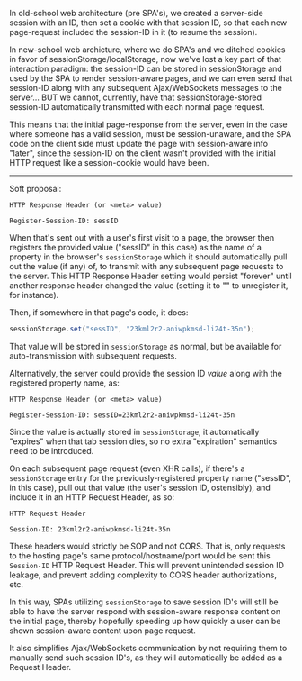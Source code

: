In old-school web architecture (pre SPA's), we created a server-side session with an ID, then set a cookie with that session ID, so that each new page-request included the session-ID in it (to resume the session).

In new-school web archicture, where we do SPA's and we ditched cookies in favor of sessionStorage/localStorage, now we've lost a key part of that interaction paradigm: the session-ID can be stored in sessionStorage and used by the SPA to render session-aware pages, and we can even send that session-ID along with any subsequent Ajax/WebSockets messages to the server... BUT we cannot, currently, have that sessionStorage-stored session-ID automatically transmitted with each normal page request.

This means that the initial page-response from the server, even in the case where someone has a valid session, must be session-unaware, and the SPA code on the client side must update the page with session-aware info "later", since the session-ID on the client wasn't provided with the initial HTTP request like a session-cookie would have been.

---

Soft proposal:

```
HTTP Response Header (or <meta> value)

Register-Session-ID: sessID
```

When that's sent out with a user's first visit to a page, the browser then registers the provided value ("sessID" in this case) as the name of a property in the browser's `sessionStorage` which it should automatically pull out the value (if any) of, to transmit with any subsequent page requests to the server. This HTTP Response Header setting would persist "forever" until another response header changed the value (setting it to "" to unregister it, for instance).

Then, if somewhere in that page's code, it does:

```js
sessionStorage.set("sessID", "23kml2r2-aniwpkmsd-li24t-35n");
```

That value will be stored in `sessionStorage` as normal, but be available for auto-transmission with subsequent requests.

Alternatively, the server could provide the session ID _value_ along with the registered property name, as:

```
HTTP Response Header (or <meta> value)

Register-Session-ID: sessID=23kml2r2-aniwpkmsd-li24t-35n
```

Since the value is actually stored in `sessionStorage`, it automatically "expires" when that tab session dies, so no extra "expiration" semantics need to be introduced.

On each subsequent page request (even XHR calls), if there's a `sessionStorage` entry for the previously-registered property name ("sessID", in this case), pull out that value (the user's session ID, ostensibly), and include it in an HTTP Request Header, as so:

```
HTTP Request Header

Session-ID: 23kml2r2-aniwpkmsd-li24t-35n
```

These headers would strictly be SOP and not CORS. That is, only requests to the hosting page's same protocol/hostname/port would be sent this `Session-ID` HTTP Request Header. This will prevent unintended session ID leakage, and prevent adding complexity to CORS header authorizations, etc.

In this way, SPAs utilizing `sessionStorage` to save session ID's will still be able to have the server respond with session-aware response content on the initial page, thereby hopefully speeding up how quickly a user can be shown session-aware content upon page request.

It also simplifies Ajax/WebSockets communication by not requiring them to manually send such session ID's, as they will automatically be added as a Request Header.
